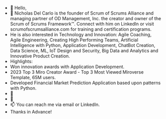 - 👋 Hello,
- 👀 Nicholas Del Carlo is the founder of Scrum of Scrums Alliance and managing partner of OD Management, Inc. the creator and owner of the Scrum of Scrums Framework™. Connect with him on LinkedIn or visit scrumofscrumsalliance.com for training and certification programs.
- He is also interested in Technology and Innovation: Agile Coaching, Agile Engineering, Creating High Performing Teams, Artificial Intelligence with Python, Application Development, ChatBot Creation, Data Science, ML, IoT Design and Security, Big Data and Analytics and Innovative Product Creation.
- Highlights:
- Won innovation awards with Application Development.
- 2023 Top 3 Miro Creator Award - Top 3 Most Viewed Miroverse Template, 65M users.
- Developed Financial Market Prediction Application based upon patterns with Python.
- 🌱 
- 💞️ 
- 📫 You can reach me via email or LinkedIn.
- Thanks in Advance!

<!---
nickdelcarlo/nickdelcarlo is a ✨ special ✨ repository because its `README.md` (this file) appears on your GitHub profile.
You can click the Preview link to take a look at your changes.
--->
